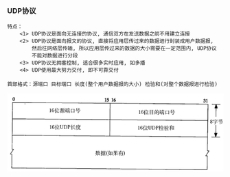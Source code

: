 ### UDP协议
```
特点：
    <1> UDP协议是面向无连接的协议, 通信双方在发送数据之前不用建立连接
    <2> UDP协议是面向报文的协议, 直接将应用层传过来的数据进行封装成用户数据报,
        然后往网络层传输, 所以应用层传过来的数据的大小需要在一定范围内, UDP协议
        不能对数据进行分段
    <3> UDP协议无拥塞控制, 适合很多实时应用, 如多播    
    <4> UDP使用最大努力交付, 即不可靠交付

首部格式：源端口 目标端口 长度(整个用户数据报的大小) 检验和(对整个数据报进行检验)
```

<img src="../photos/传输层/UDP协议首部.png" width="600" >

